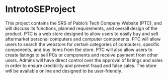 # IntrotoSEProject
This project contains the SRS of Pablo’s Tech Company Website (PTC), and will discuss its functions, planned requirements, and overall design of the product. PTC is a web store designed to allow users to easily buy and sell aftermarket personal computers and computer components. PTC will allow users to search the webstore for certain categories of computers, specific components, and buy items from the store. PTC will also allow users to create listings to sell PCs or components and receive payment from other users. Admins will have direct control over the approval of listings and sales in order to ensure credibility and prevent fraud and false sales. The store will be available online and designed to be user-friendly.
